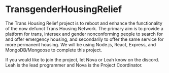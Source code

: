 # TransgenderHousingRelief

 The Trans Housing Relief project is to reboot and enhance the functionality of the now defunct Trans Housing Network. The primary aim is to provide a platform for trans, intersex and gender nonconforming people to search for and offer emergency housing, and secondarily to offer the same service for more permanent housing. We will be using Node.js, React, Express, and MongoDB/Mongoose to complete this project. 

 If you would like to join the project, let Nova or Leah know on the discord. Leah is the lead programmer and Nova is the Project Coordinator.
